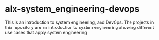 # __alx-system_engineering-devops__

This is an introduction to system engineering, and DevOps. The projects in this repository are an introduction to system engineering showing different use cases that apply system engineering
